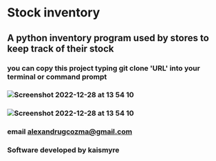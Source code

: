 # Stock inventory  

## A python inventory program used by stores to keep track of their stock

### you can copy this project typing git clone 'URL' into your terminal or command prompt   

###  ![Screenshot 2022-12-28 at 13 54 10](https://user-images.githubusercontent.com/61679674/209830087-8d955880-d1a6-4897-ac47-f371932368e9.png)

### ![Screenshot 2022-12-28 at 13 54 10](https://user-images.githubusercontent.com/61679674/209830132-f9ef689c-1bd9-4824-bedc-54af789075f1.png)

### email alexandrugcozma@gmail.com
### Software developed by kaismyre
